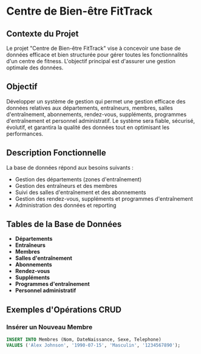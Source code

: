 # Centre de Bien-être FitTrack

## Contexte du Projet
Le projet "Centre de Bien-être FitTrack" vise à concevoir une base de données efficace et bien structurée pour gérer toutes les fonctionnalités d'un centre de fitness. L'objectif principal est d'assurer une gestion optimale des données.

## Objectif
Développer un système de gestion qui permet une gestion efficace des données relatives aux départements, entraîneurs, membres, salles d'entraînement, abonnements, rendez-vous, suppléments, programmes d'entraînement et personnel administratif. Le système sera fiable, sécurisé, évolutif, et garantira la qualité des données tout en optimisant les performances.

## Description Fonctionnelle
La base de données répond aux besoins suivants :
- Gestion des départements (zones d'entraînement)
- Gestion des entraîneurs et des membres
- Suivi des salles d'entraînement et des abonnements
- Gestion des rendez-vous, suppléments et programmes d'entraînement
- Administration des données et reporting

## Tables de la Base de Données
- **Départements**
- **Entraîneurs**
- **Membres**
- **Salles d'entraînement**
- **Abonnements**
- **Rendez-vous**
- **Suppléments**
- **Programmes d'entraînement**
- **Personnel administratif**

## Exemples d'Opérations CRUD

### Insérer un Nouveau Membre
```sql
INSERT INTO Membres (Nom, DateNaissance, Sexe, Telephone) 
VALUES ('Alex Johnson', '1990-07-15', 'Masculin', '1234567890');
